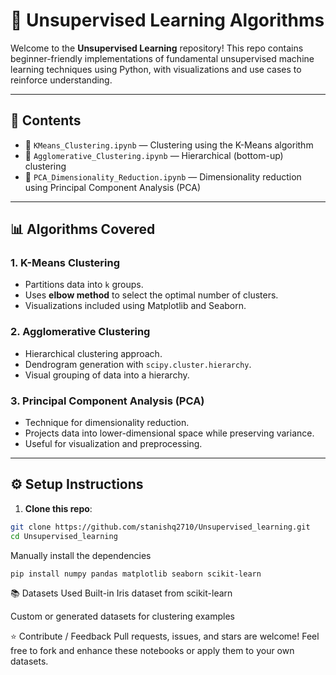 # 🧠 Unsupervised Learning Algorithms

Welcome to the **Unsupervised Learning** repository! This repo contains beginner-friendly implementations of fundamental unsupervised machine learning techniques using Python, with visualizations and use cases to reinforce understanding.

---

## 📂 Contents

- 📌 `KMeans_Clustering.ipynb` — Clustering using the K-Means algorithm
- 📌 `Agglomerative_Clustering.ipynb` — Hierarchical (bottom-up) clustering
- 📌 `PCA_Dimensionality_Reduction.ipynb` — Dimensionality reduction using Principal Component Analysis (PCA)

---

## 📊 Algorithms Covered

### 1. K-Means Clustering
- Partitions data into `k` groups.
- Uses **elbow method** to select the optimal number of clusters.
- Visualizations included using Matplotlib and Seaborn.

### 2. Agglomerative Clustering
- Hierarchical clustering approach.
- Dendrogram generation with `scipy.cluster.hierarchy`.
- Visual grouping of data into a hierarchy.

### 3. Principal Component Analysis (PCA)
- Technique for dimensionality reduction.
- Projects data into lower-dimensional space while preserving variance.
- Useful for visualization and preprocessing.

---

## ⚙️ Setup Instructions

1. **Clone this repo**:

```bash
git clone https://github.com/stanishq2710/Unsupervised_learning.git
cd Unsupervised_learning
```
Manually install the dependencies 

```bash
pip install numpy pandas matplotlib seaborn scikit-learn
```

📚 Datasets Used
Built-in Iris dataset from scikit-learn

Custom or generated datasets for clustering examples

⭐️ Contribute / Feedback
Pull requests, issues, and stars are welcome!
Feel free to fork and enhance these notebooks or apply them to your own datasets.
